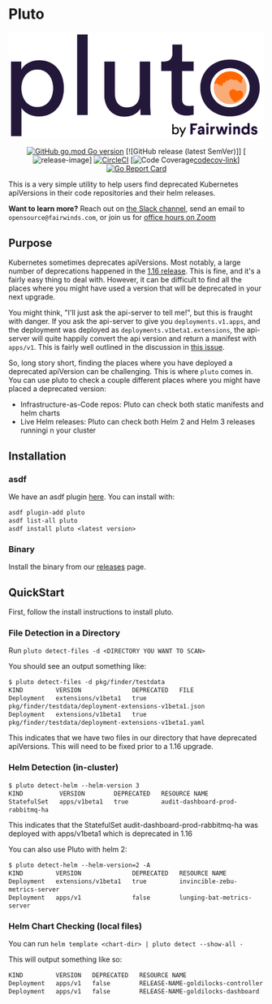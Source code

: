 # Pluto
<div align="center">
  <img src="/img/logo.png" alt="Pluto Logo" />
  <br>

  [![GitHub go.mod Go version][version-image]][version-link] [![GitHub release (latest SemVer)]] [![release-image][release-link]] [![CircleCI][circleci-image]][circleci-link] [![Code Coverage][codecov-image][codecov-link]] [![Go Report Card][goreport-image]][goreport-link]
</div>

[version-image]: https://img.shields.io/github/go-mod/go-version/FairwindsOps/pluto
[version-link]: https://github.com/FairwindsOps/pluto

[release-image]: https://img.shields.io/github/go-mod/go-version/FairwindsOps/pluto
[release-link]: https://github.com/FairwindsOps/pluto

[goreport-image]: https://goreportcard.com/badge/github.com/FairwindsOps/pluto
[goreport-link]: https://goreportcard.com/report/github.com/FairwindsOps/pluto

[circleci-image]: https://circleci.com/gh/FairwindsOps/pluto.svg?style=svg
[circleci-link]: https://circleci.com/gh/FairwindsOps/pluto.svg

[codecov-image]: https://codecov.io/gh/FairwindsOps/pluto/branch/master/graph/badge.svg
[codecov-link]: https://codecov.io/gh/FairwindsOps/pluto

This is a very simple utility to help users find deprecated Kubernetes apiVersions in their code repositories and their helm releases.

**Want to learn more?** Reach out on [the Slack channel](https://fairwindscommunity.slack.com/messages/pluto), send an email to `opensource@fairwinds.com`, or join us for [office hours on Zoom](https://fairwindscommunity.slack.com/messages/office-hours)

## Purpose

Kubernetes sometimes deprecates apiVersions. Most notably, a large number of deprecations happened in the [1.16 release](https://kubernetes.io/blog/2019/07/18/api-deprecations-in-1-16/). This is fine, and it's a fairly easy thing to deal with. However, it can be difficult to find all the places where you might have used a version that will be deprecated in your next upgrade.

You might think, "I'll just ask the api-server to tell me!", but this is fraught with danger. If you ask the api-server to give you `deployments.v1.apps`, and the deployment was deployed as `deployments.v1beta1.extensions`, the api-server will quite happily convert the api version and return a manifest with `apps/v1`. This is fairly well outlined in the discussion in [this issue](https://github.com/kubernetes/kubernetes/issues/58131#issuecomment-356823588).

So, long story short, finding the places where you have deployed a deprecated apiVersion can be challenging. This is where `pluto` comes in. You can use pluto to check a couple different places where you might have placed a deprecated version:
* Infrastructure-as-Code repos: Pluto can check both static manifests and helm charts
* Live Helm releases: Pluto can check both Helm 2 and Helm 3 releases runningi n your cluster

## Installation

### asdf

We have an asdf plugin [here](https://github.com/FairwindsOps/asdf-pluto). You can install with:

```
asdf plugin-add pluto
asdf list-all pluto
asdf install pluto <latest version>
```

### Binary

Install the binary from our [releases](https://github.com/FairwindsOps/pluto/releases) page.

## QuickStart

First, follow the install instructions to install pluto.

### File Detection in a Directory

Run `pluto detect-files -d <DIRECTORY YOU WANT TO SCAN>`

You should see an output something like:

```
$ pluto detect-files -d pkg/finder/testdata
KIND         VERSION              DEPRECATED   FILE
Deployment   extensions/v1beta1   true         pkg/finder/testdata/deployment-extensions-v1beta1.json
Deployment   extensions/v1beta1   true         pkg/finder/testdata/deployment-extensions-v1beta1.yaml
```

This indicates that we have two files in our directory that have deprecated apiVersions. This will need to be fixed prior to a 1.16 upgrade.

### Helm Detection (in-cluster)

```
$ pluto detect-helm --helm-version 3
KIND          VERSION        DEPRECATED   RESOURCE NAME
StatefulSet   apps/v1beta1   true         audit-dashboard-prod-rabbitmq-ha
```

This indicates that the StatefulSet audit-dashboard-prod-rabbitmq-ha was deployed with apps/v1beta1 which is deprecated in 1.16

You can also use Pluto with helm 2:

```
$ pluto detect-helm --helm-version=2 -A
KIND         VERSION              DEPRECATED   RESOURCE NAME
Deployment   extensions/v1beta1   true         invincible-zebu-metrics-server
Deployment   apps/v1              false        lunging-bat-metrics-server
```

### Helm Chart Checking (local files)

You can run `helm template <chart-dir> | pluto detect --show-all -`

This will output something like so:

```
KIND         VERSION   DEPRECATED   RESOURCE NAME
Deployment   apps/v1   false        RELEASE-NAME-goldilocks-controller
Deployment   apps/v1   false        RELEASE-NAME-goldilocks-dashboard
```
